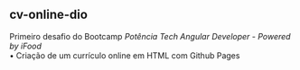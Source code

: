 <h2>cv-online-dio</h2>

Primeiro desafio do Bootcamp <i>Potência Tech Angular Developer - Powered by iFood</i><br>
&bull; Criação de um currículo online em HTML com Github Pages
